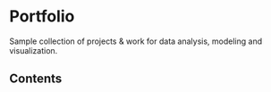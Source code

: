 # Portfolio
Sample collection of projects & work for data analysis, modeling and visualization.

## Contents
